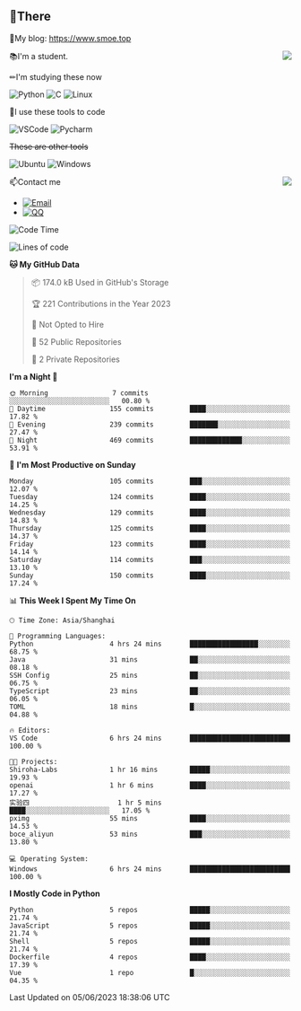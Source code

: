 
## 👏There

📰My blog: https://www.smoe.top

<img align="right" src="https://github-readme-stats.vercel.app/api/top-langs/?username=AkashiCoin"/>


📚I'm a student.

✏I'm studying these now

![Python](https://img.shields.io/badge/-Python-blue?style=flat-square&logo=Python&logoColor=fff)
![C](https://img.shields.io/badge/-C-585858?style=flat-square&logo=C&logoColor=fff)
![Linux](https://img.shields.io/badge/-Linux-black?style=flat-square&logo=Linux&logoColor=fff)

🔨I use these tools to code

![VSCode](https://img.shields.io/badge/-VSCode-blue?style=flat-square&logo=visualstudiocode&logoColor=fff)
![Pycharm](https://img.shields.io/badge/-Pycharm-green?style=flat-square&logo=pycharm&logoColor=fff)

 ~~These are other tools~~

![Ubuntu](https://img.shields.io/badge/-Ubuntu-orange?style=flat-square&logo=Ubuntu&logoColor=fff)
![Windows](https://img.shields.io/badge/-Windows-blue?style=flat-square&logo=Windows&logoColor=fff)

<img align="right" src="https://github-readme-stats.vercel.app/api?username=AkashiCoin" />


📫Contact me

* [![Email](https://img.shields.io/badge/Email-l1040186796@gmail.com-1?style=social&logoColor=fff)](mailto:l1040186796@gmail.com)
* [![QQ](https://img.shields.io/badge/QQ-1040186796-1?style=social&logoColor=fff)](tencent://AddContact/?fromId=45&fromSubId=1&subcmd=all&uin=1040186796&website=www.oicqzone.com)

<!--START_SECTION:waka-->
![Code Time](http://img.shields.io/badge/Code%20Time-788%20hrs%2039%20mins-blue)

![Lines of code](https://img.shields.io/badge/From%20Hello%20World%20I%27ve%20Written-242.5%20thousand%20lines%20of%20code-blue)

**🐱 My GitHub Data** 

> 📦 174.0 kB Used in GitHub's Storage 
 > 
> 🏆 221 Contributions in the Year 2023
 > 
> 🚫 Not Opted to Hire
 > 
> 📜 52 Public Repositories 
 > 
> 🔑 2 Private Repositories 
 > 
**I'm a Night 🦉** 

```text
🌞 Morning                7 commits           ░░░░░░░░░░░░░░░░░░░░░░░░░   00.80 % 
🌆 Daytime                155 commits         ████░░░░░░░░░░░░░░░░░░░░░   17.82 % 
🌃 Evening                239 commits         ███████░░░░░░░░░░░░░░░░░░   27.47 % 
🌙 Night                  469 commits         █████████████░░░░░░░░░░░░   53.91 % 
```
📅 **I'm Most Productive on Sunday** 

```text
Monday                   105 commits         ███░░░░░░░░░░░░░░░░░░░░░░   12.07 % 
Tuesday                  124 commits         ████░░░░░░░░░░░░░░░░░░░░░   14.25 % 
Wednesday                129 commits         ████░░░░░░░░░░░░░░░░░░░░░   14.83 % 
Thursday                 125 commits         ████░░░░░░░░░░░░░░░░░░░░░   14.37 % 
Friday                   123 commits         ████░░░░░░░░░░░░░░░░░░░░░   14.14 % 
Saturday                 114 commits         ███░░░░░░░░░░░░░░░░░░░░░░   13.10 % 
Sunday                   150 commits         ████░░░░░░░░░░░░░░░░░░░░░   17.24 % 
```


📊 **This Week I Spent My Time On** 

```text
🕑︎ Time Zone: Asia/Shanghai

💬 Programming Languages: 
Python                   4 hrs 24 mins       █████████████████░░░░░░░░   68.75 % 
Java                     31 mins             ██░░░░░░░░░░░░░░░░░░░░░░░   08.18 % 
SSH Config               25 mins             ██░░░░░░░░░░░░░░░░░░░░░░░   06.75 % 
TypeScript               23 mins             ██░░░░░░░░░░░░░░░░░░░░░░░   06.05 % 
TOML                     18 mins             █░░░░░░░░░░░░░░░░░░░░░░░░   04.88 % 

🔥 Editors: 
VS Code                  6 hrs 24 mins       █████████████████████████   100.00 % 

🐱‍💻 Projects: 
Shiroha-Labs             1 hr 16 mins        █████░░░░░░░░░░░░░░░░░░░░   19.93 % 
openai                   1 hr 6 mins         ████░░░░░░░░░░░░░░░░░░░░░   17.27 % 
实验四                      1 hr 5 mins         ████░░░░░░░░░░░░░░░░░░░░░   17.05 % 
pximg                    55 mins             ████░░░░░░░░░░░░░░░░░░░░░   14.53 % 
boce_aliyun              53 mins             ███░░░░░░░░░░░░░░░░░░░░░░   13.80 % 

💻 Operating System: 
Windows                  6 hrs 24 mins       █████████████████████████   100.00 % 
```

**I Mostly Code in Python** 

```text
Python                   5 repos             █████░░░░░░░░░░░░░░░░░░░░   21.74 % 
JavaScript               5 repos             █████░░░░░░░░░░░░░░░░░░░░   21.74 % 
Shell                    5 repos             █████░░░░░░░░░░░░░░░░░░░░   21.74 % 
Dockerfile               4 repos             ████░░░░░░░░░░░░░░░░░░░░░   17.39 % 
Vue                      1 repo              █░░░░░░░░░░░░░░░░░░░░░░░░   04.35 % 
```




 Last Updated on 05/06/2023 18:38:06 UTC
<!--END_SECTION:waka-->
